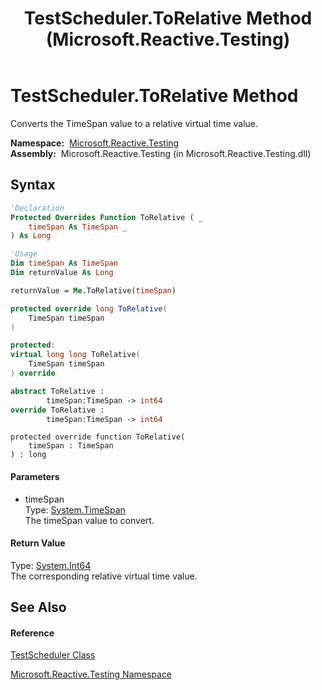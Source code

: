 ﻿---
title: TestScheduler.ToRelative Method  (Microsoft.Reactive.Testing)
TOCTitle: ToRelative Method
ms:assetid: M:Microsoft.Reactive.Testing.TestScheduler.ToRelative(System.TimeSpan)
ms:mtpsurl: https://msdn.microsoft.com/en-us/library/microsoft.reactive.testing.testscheduler.torelative(v=VS.103)
ms:contentKeyID: 36068325
ms.date: 06/28/2011
mtps_version: v=VS.103
f1_keywords:
- Microsoft.Reactive.Testing.TestScheduler.ToRelative
dev_langs:
- CSharp
- JScript
- VB
- FSharp
- c++
---

# TestScheduler.ToRelative Method

Converts the TimeSpan value to a relative virtual time value.

**Namespace:**  [Microsoft.Reactive.Testing](hh212009\(v=vs.103\).md)  
**Assembly:**  Microsoft.Reactive.Testing (in Microsoft.Reactive.Testing.dll)

## Syntax

``` vb
'Declaration
Protected Overrides Function ToRelative ( _
    timeSpan As TimeSpan _
) As Long
```

``` vb
'Usage
Dim timeSpan As TimeSpan
Dim returnValue As Long

returnValue = Me.ToRelative(timeSpan)
```

``` csharp
protected override long ToRelative(
    TimeSpan timeSpan
)
```

``` c++
protected:
virtual long long ToRelative(
    TimeSpan timeSpan
) override
```

``` fsharp
abstract ToRelative : 
        timeSpan:TimeSpan -> int64 
override ToRelative : 
        timeSpan:TimeSpan -> int64 
```

``` jscript
protected override function ToRelative(
    timeSpan : TimeSpan
) : long
```

#### Parameters

  - timeSpan  
    Type: [System.TimeSpan](https://msdn.microsoft.com/en-us/library/269ew577)  
    The timeSpan value to convert.  

#### Return Value

Type: [System.Int64](https://msdn.microsoft.com/en-us/library/6yy583ek)  
The corresponding relative virtual time value.  

## See Also

#### Reference

[TestScheduler Class](hh229166\(v=vs.103\).md)

[Microsoft.Reactive.Testing Namespace](hh212009\(v=vs.103\).md)

